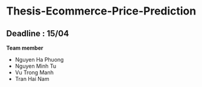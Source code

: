 # Thesis-Ecommerce-Price-Prediction

## Deadline : 15/04

  **Team member**
   * Nguyen Ha Phuong
   * Nguyen Minh Tu
   * Vu Trong Manh
   * Tran Hai Nam
